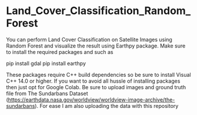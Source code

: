 # Land_Cover_Classification_Random_Forest
You can perform Land Cover Classification on Satellite Images using Random Forest and visualize the result using Earthpy package. Make sure to install the required packages and such as

pip install gdal
pip install earthpy

These packages require C++ build dependencies so be sure to install Visual C++ 14.0 or higher. If you want to avoid all hussle of installing packages then just opt for Google Colab.
Be sure to upload images and ground truth file from The Sundarbans Dataset (https://earthdata.nasa.gov/worldview/worldview-image-archive/the-sundarbans). For ease I am also uploading the data with this repository
